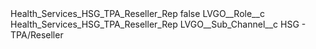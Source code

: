 <?xml version="1.0" encoding="UTF-8"?>
<CustomMetadata xmlns="http://soap.sforce.com/2006/04/metadata" xmlns:xsi="http://www.w3.org/2001/XMLSchema-instance" xmlns:xsd="http://www.w3.org/2001/XMLSchema">
    <label>Health_Services_HSG_TPA_Reseller_Rep</label>
    <protected>false</protected>
    <values>
        <field>LVGO__Role__c</field>
        <value xsi:type="xsd:string">Health_Services_HSG_TPA_Reseller_Rep</value>
    </values>
    <values>
        <field>LVGO__Sub_Channel__c</field>
        <value xsi:type="xsd:string">HSG - TPA/Reseller</value>
    </values>
</CustomMetadata>
